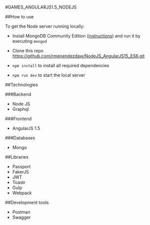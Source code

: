 #GAMES_ANGULARJS1.5_NODEJS

##How to use

To get the Node server running locally:

- Install MongoDB Community Edition ([instructions](https://docs.mongodb.com/manual/installation/#tutorials)) and run it by executing `mongod`
- Clone this repo https://github.com/rmenendezdaw/NodeJS_AngularJS15_ES6.git
- `npm install` to install all required dependencies

- `npm run dev` to start the local server

##Technologies

###Backend
- Node JS
- Graphql

###Frontend
- AngularJS 1.5

###Databases 
- Mongo

##Libraries
- Passport
- FakerJS
- JWT 
- Toastr
- Gulp
- Webpack

##Development tools
- Postman
- Swagger